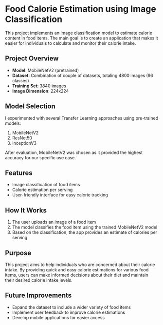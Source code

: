 # Food Calorie Estimation using Image Classification

This project implements an image classification model to estimate calorie content in food items. The main goal is to create an application that makes it easier for individuals to calculate and monitor their calorie intake.

## Project Overview

- **Model**: MobileNetV2 (pretrained)
- **Dataset**: Combination of couple of datasets, totaling 4800 images (96 classes)
- **Training Set**: 3840 images
- **Image Dimension**: 224x224

## Model Selection

I experimented with several Transfer Learning approaches using pre-trained models:

1. MobileNetV2
2. ResNet50
3. InceptionV3

After evaluation, MobileNetV2 was chosen as it provided the highest accuracy for our specific use case.

## Features

- Image classification of food items
- Calorie estimation per serving
- User-friendly interface for easy calorie tracking

## How It Works

1. The user uploads an image of a food item
2. The model classifies the food item using the trained MobileNetV2 model
3. Based on the classification, the app provides an estimate of calories per serving

## Purpose

This project aims to help individuals who are concerned about their calorie intake. By providing quick and easy calorie estimations for various food items, users can make informed decisions about their diet and maintain their desired calorie intake levels.

## Future Improvements

- Expand the dataset to include a wider variety of food items
- Implement user feedback to improve calorie estimations
- Develop mobile applications for easier access
